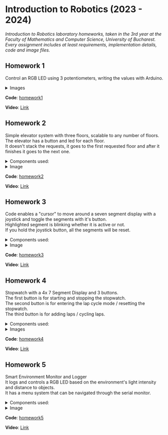 # Introduction to Robotics (2023 - 2024)

_Introduction to Robotics laboratory homeworks, taken in the 3rd year at the Faculty of Mathematics and Computer Science, University of Bucharest.\
Every assignment includes at least requirements, implementation details, code and image files._

## Homework 1
Control an RGB LED using 3 potentiometers, writing the values with Arduino.

<details>
	<summary>Images</summary>
	<img src="homework1/1.jpg" width="350"> <br>
	<img src="homework1/2.jpg" width="350"> <br>
    <img src="homework1/3.jpg" width="350"> <br>
</details>

**Code**: [homework1](homework1/homework1.ino)

**Video**: [Link](https://www.youtube.com/watch?v=aJKo-8lg_Bs)


## Homework 2
Simple elevator system with three floors, scalable to any number of floors.\
The elevator has a button and led for each floor.\
It doesn't stack the requests, it goes to the first requested floor and after it finishes it goes to the next one.


<details>
	<summary>Components used:</summary>
	<ul>
		<li>Arduino Uno</li>
		<li>Breadboard</li>
		<li>Buzzer</li>
		<li>3x Push Button</li>
		<li>4x LED</li>
		<li>5x 220 OHM Resistor</li>
		<li>wires</li>
	</ul>
</details>

<details>
	<summary>Image</summary>
	<img src="homework2/1.jpg" width="350"> <br>
</details>

**Code**: [homework2](homework2/homework2.ino)

**Video**: [Link](https://www.youtube.com/watch?v=1sG_I989Z9I)

## Homework 3

Code enables a "cursor" to move around a seven segment display with a joystick and toggle the segments with it's button.\
Highlighted segment is blinking whether it is active or not.\
If you hold the joystick button, all the segments will be reset.

<details>
	<summary>Components used:</summary>
	<ul>
		<li>Arduino Uno</li>
		<li>Breadboard</li>
		<li>8x 220 OHM Resistor</li>
		<li>7 Segment Display</li>
		<li>Joystick</li>
		<li>wires</li>
	</ul>
</details>

<details>
	<summary>Image</summary>
	<img src="homework3/1.jpg" width="350"> <br>
</details>

**Code**: [homework3](homework3/homework3.ino)

**Video**: [Link](https://www.youtube.com/watch?v=sOArNZ-hR0M)

## Homework 4

Stopwatch with a 4x 7 Segment Display and 3 buttons.\
The first button is for starting and stopping the stopwatch.\
The second button is for entering the lap cycle mode / resetting the stopwatch.\
The third button is for adding laps / cycling laps.

<details>
	<summary>Components used:</summary>
	<ul>
		<li>Arduino Uno</li>
		<li>Medium Breadboard</li>
		<li>Small Breadboard (for buttons)</li>
		<li>3x Buttons</li>
		<li>74HC595 Shift Register</li>
		<li>8x 220 OHM Resistor</li>
		<li>4x7 Segment Display</li>
		<li>wires</li>
	</ul>
</details>

<details>
	<summary>Images</summary>
	<img src="homework4/1.jpeg" width="350"> <br>
	<img src="homework4/2.jpeg" width="350"> <br>
</details>

**Code**: [homework4](homework4/homework4.ino)

**Video**: [Link](https://www.youtube.com/watch?v=sHAmKSQOK5w)

## Homework 5

Smart Environment Monitor and Logger\
It logs and controls a RGB LED based on the environment's light intensity and distance to objects.\
It has a menu system that can be navigated through the serial monitor.

<details>
	<summary>Components used:</summary>
	<ul>
		<li>Arduino Uno</li>
		<li>Breadboard</li>
		<li>3x 220 Ohm Resistors</li>
		<li>10k Ohm Resistor</li>
		<li>Ultrasonic Sensor</li>
		<li>Light-Dependent Resistor</li>
		<li>RGB LED</li>
		<li>wires</li>
	</ul>
</details>

<details>
	<summary>Image</summary>
	<img src="homework5/1.jpg" width="350"> <br>
</details>

**Code**: [homework5](homework5/homework5.ino)

**Video**: [Link](https://www.youtube.com/watch?v=OUmP0h9LdzE)
